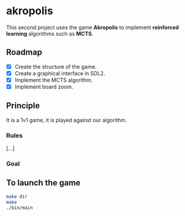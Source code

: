 # akropolis

This second project uses the game **Akropolis** to implement **reinforced learning** algorithms such as **MCTS**.

## Roadmap
- [x] Create the structure of the game.
- [x] Create a graphical interface in SDL2.
- [x] Implement the MCTS algorithm.
- [x] Implement board zoom.

## Principle
It is a 1v1 game, it is played against our algorithm.

### Rules
[...]

### Goal

## To launch the game
```bash
make dir
make
./bin/main
```
